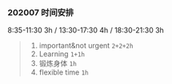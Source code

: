 ### 202007 时间安排

8:35-11:30 3h / 13:30-17:30 4h / 18:30-21:30 3h

> 1. important&not urgent  `2+2+2h` 
> 2. Learning  `1+1h`
> 3. 锻炼身体 `1h`
> 4. flexible time  `1h`

 
